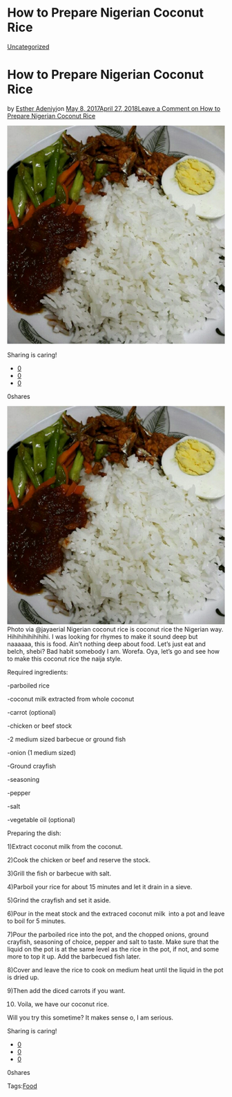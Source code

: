 # How to Prepare Nigerian Coconut Rice

[Uncategorized](https://estheradeniyi.com/category/uncategorized/)
# How to Prepare Nigerian Coconut Rice

by [Esther Adeniyi](https://estheradeniyi.com/author/esther-adeniyi/)on [May 8, 2017April 27, 2018](https://estheradeniyi.com/how-to-prepare-nigerian-coconut-rice/)[Leave a Comment on How to Prepare Nigerian Coconut Rice](https://estheradeniyi.com/how-to-prepare-nigerian-coconut-rice/#respond)

![](images/PhotoGrid_1494265395015.png)

Sharing is caring!

- [0](https://www.facebook.com/sharer/sharer.php?u=https%3A%2F%2Festheradeniyi.com%2Fhow-to-prepare-nigerian-coconut-rice%2F&amp;t=How%20to%20Prepare%20Nigerian%20Coconut%20Rice)
- [0](https://twitter.com/intent/tweet?text=How%20to%20Prepare%20Nigerian%20Coconut%20Rice&amp;url=https%3A%2F%2Festheradeniyi.com%2Fhow-to-prepare-nigerian-coconut-rice%2F)
- [0](#)

0shares

[![Nigerian coconut rice](images/PhotoGrid_1494265395015.png)](images/PhotoGrid_1494265395015.png)Photo via @jayaerial
 Nigerian coconut rice is coconut rice the Nigerian way. Hihihihihihihihi. I was looking for rhymes to make it sound deep but naaaaaa, this is food. Ain&#x2019;t nothing deep about food. Let&#x2019;s just eat and belch, shebi? Bad habit somebody I am. Worefa. Oya, let&#x2019;s go and see how to make this coconut rice the naija style.

Required ingredients:

-parboiled rice

-coconut milk extracted from whole coconut

-carrot (optional)&#xA0;

-chicken or beef stock

-2 medium sized barbecue or ground fish

-onion (1 medium sized)

-Ground crayfish

-seasoning

-pepper

-salt

-vegetable oil (optional)

Preparing the dish:

1)Extract coconut milk from the coconut.

2)Cook the chicken or beef and reserve the stock.

3)Grill the fish or barbecue with salt.

4)Parboil your rice for about 15 minutes and let it drain in a sieve.

5)Grind the crayfish and set it aside.

6)Pour in the meat stock and the extraced coconut milk &#xA0;into a pot and leave to boil for 5 minutes.

7)Pour the parboiled rice into the pot, and the chopped onions, ground crayfish, seasoning of choice, pepper and salt to taste. Make sure that the liquid on the pot is at the same level as the rice in the pot, if not, and some more to top it up. Add the barbecued fish later.

8)Cover and leave the rice to cook on medium heat until the liquid in the pot is dried up.

9)Then add the diced carrots if you want.

10) Voila, we have our coconut rice.

Will you try this sometime? It makes sense o, I am serious.

Sharing is caring!

- [0](https://www.facebook.com/sharer/sharer.php?u=https%3A%2F%2Festheradeniyi.com%2Fhow-to-prepare-nigerian-coconut-rice%2F&amp;t=How%20to%20Prepare%20Nigerian%20Coconut%20Rice)
- [0](https://twitter.com/intent/tweet?text=How%20to%20Prepare%20Nigerian%20Coconut%20Rice&amp;url=https%3A%2F%2Festheradeniyi.com%2Fhow-to-prepare-nigerian-coconut-rice%2F)
- [0](#)

0shares

Tags:[Food](https://estheradeniyi.com/tag/food/)